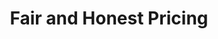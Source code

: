 ---
dataId: tacobell
title: Fair and Honest Pricing
color: "#36399a"
paragraph: “With their à la carte fixed prices and passion for forming long-lasting relationships, I know I can breathe easy thanks to USA Restaurant Services.”
byline:
  name: Scott W.
  title: Taco Bell
  # image: http://www.gv.com/img/team-small/krishna-yeshwant.jpg
slash:
  image: /assets/img/taco-bell-slick.png
---